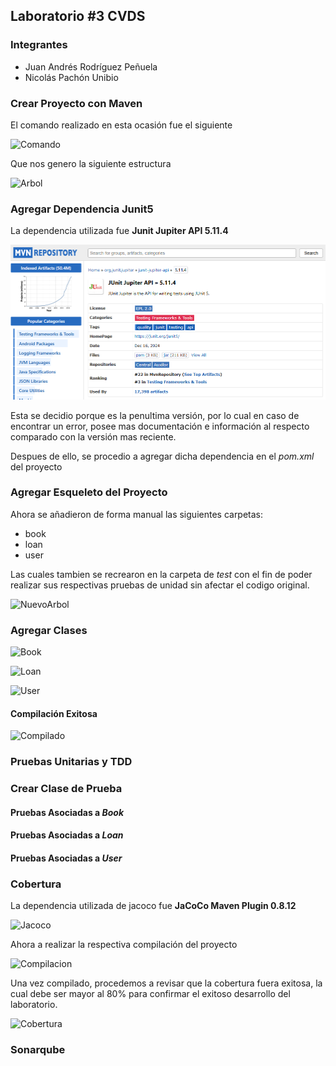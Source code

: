 ## Laboratorio #3 CVDS

### Integrantes

- Juan Andrés Rodríguez Peñuela
- Nicolás Pachón Unibio

### Crear Proyecto con Maven

El comando realizado en esta ocasión fue el siguiente

![Comando]([FALTA])

Que nos genero la siguiente estructura

![Arbol]([FALTA])

### Agregar Dependencia Junit5

La dependencia utilizada fue **Junit Jupiter API 5.11.4**

![Version](Images/JunitVersion.png)

Esta se decidio porque es la penultima versión, por lo cual en caso de encontrar un error, posee mas documentación e información al respecto comparado con la versión mas reciente.

Despues de ello, se procedio a agregar dicha dependencia en el *pom.xml* del proyecto

### Agregar Esqueleto del Proyecto

Ahora se añadieron de forma manual las siguientes carpetas:

- book
- loan
- user

Las cuales tambien se recrearon en la carpeta de *test* con el fin de poder realizar sus respectivas pruebas de unidad sin afectar el codigo original.

![NuevoArbol](Images/[FALTA])

### Agregar Clases

![Book](Images/[FALTA])

![Loan](Images/[FALTA])

![User](Images/[FALTA])

#### Compilación Exitosa

![Compilado](Images/[FALTA])

### Pruebas Unitarias y TDD

### Crear Clase de Prueba

#### Pruebas Asociadas a _Book_

#### Pruebas Asociadas a _Loan_

#### Pruebas Asociadas a _User_

### Cobertura

La dependencia utilizada de jacoco fue **JaCoCo Maven Plugin 0.8.12**

![Jacoco](Images/JacocoVersion.png)

Ahora a realizar la respectiva compilación del proyecto

![Compilacion](Images/[FALTA])

Una vez compilado, procedemos a revisar que la cobertura fuera exitosa, la cual debe ser mayor al 80% para confirmar el exitoso desarrollo del laboratorio.

![Cobertura](Images/[FALTA])

### Sonarqube


